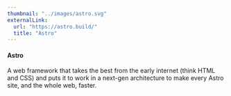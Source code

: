 ```yaml
---
thumbnail: "../images/astro.svg"
externalLink:
  url: "https://astro.build/"
  title: "Astro"
---
```


#### Astro

A web framework that takes the best from the early internet (think HTML and CSS) and puts it to work in a next-gen architecture to make every Astro site, and the whole web, faster.
